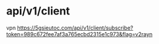 # api/v1/client
vpn
https://5gsieutoc.com/api/v1/client/subscribe?token=989c672fee7af3a765ecbd2315e1c973&flag=v2rayn
